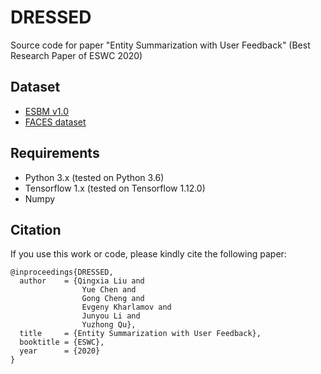 # DRESSED
Source code for paper "Entity Summarization with User Feedback" (Best Research Paper of ESWC 2020)

## Dataset

* [ESBM v1.0](https://github.com/nju-websoft/ESBM/tree/master/v1.0)
* [FACES dataset](http://wiki.knoesis.org/index.php/FACES)


## Requirements

* Python 3.x (tested on Python 3.6)
* Tensorflow 1.x (tested on Tensorflow 1.12.0)
* Numpy


## Citation
If you use this work or code, please kindly cite the following paper:

```
@inproceedings{DRESSED,
  author    = {Qingxia Liu and
                Yue Chen and
                Gong Cheng and
                Evgeny Kharlamov and
                Junyou Li and
                Yuzhong Qu},
  title     = {Entity Summarization with User Feedback},
  booktitle = {ESWC},
  year      = {2020}
}
```


